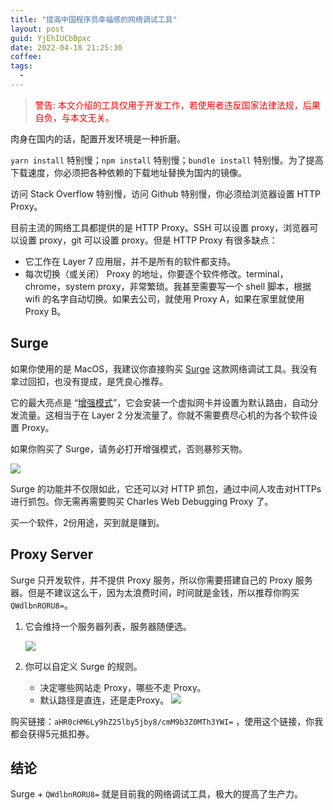 ```yaml
---
title: "提高中国程序员幸福感的网络调试工具"
layout: post
guid: YjEhIUCbBpxc
date: 2022-04-18 21:25:30
coffee:
tags:
  -
---
```


> <span style="color:red"> 警告: 本文介绍的工具仅用于开发工作，若使用者违反国家法律法规，后果自负，与本文无关。</span>

肉身在国内的话，配置开发环境是一种折磨。

 `yarn install` 特别慢；`npm install` 特别慢；`bundle install` 特别慢。为了提高下载速度，你必须把各种依赖的下载地址替换为国内的镜像。

访问 Stack Overflow 特别慢，访问 Github 特别慢，你必须给浏览器设置 HTTP Proxy。

目前主流的网络工具都提供的是 HTTP Proxy。SSH 可以设置 proxy，浏览器可以设置 proxy，git 可以设置 proxy。但是 HTTP Proxy 有很多缺点：

- 它工作在 Layer 7 应用层，并不是所有的软件都支持。
- 每次切换（或关闭） Proxy 的地址，你要逐个软件修改。terminal，chrome，system proxy，非常繁琐。我甚至需要写一个 shell 脚本，根据 wifi 的名字自动切换。如果去公司，就使用 Proxy A，如果在家里就使用 Proxy B。


## Surge

如果你使用的是 MacOS，我建议你直接购买 [Surge](https://nssurge.com/buy_now) 这款网络调试工具。我没有拿过回扣，也没有提成，是凭良心推荐。

它的最大亮点是 “[增强模式](https://surge.mitsea.com/others/enhanced-mode)”，它会安装一个虚拟网卡并设置为默认路由，自动分发流量。这相当于在 Layer 2 分发流量了。你就不需要费尽心机的为各个软件设置 Proxy。

如果你购买了 Surge，请务必打开增强模式，否则暴殄天物。

![](https://mednoter.com/media/files/2022/2022-04-18-surge.jpg)

Surge 的功能并不仅限如此，它还可以对 HTTP 抓包，通过中间人攻击对HTTPs 进行抓包。你无需再需要购买 Charles Web Debugging Proxy 了。

买一个软件，2份用途，买到就是赚到。

## Proxy Server

Surge 只开发软件，并不提供 Proxy 服务，所以你需要搭建自己的 Proxy 服务器。但是不建议这么干，因为太浪费时间，时间就是金钱，所以推荐你购买 `QWdlbnRORU8=`。

1. 它会维持一个服务器列表，服务器随便选。

    ![](https://mednoter.com/media/files/2022/2022-04-18-neo.jpg)

2. 你可以自定义 Surge 的规则。

    - 决定哪些网站走 Proxy，哪些不走 Proxy。
    - 默认路径是直连，还是走Proxy。
    ![](https://mednoter.com/media/files/2022/2022-04-18-config.jpg)
    
    
购买链接：`aHR0cHM6Ly9hZ25lby5jby8/cmM9b3Z0MTh3YWI=` ，使用这个链接，你我都会获得5元抵扣券。  

## 结论

Surge + `QWdlbnRORU8=` 就是目前我的网络调试工具，极大的提高了生产力。






